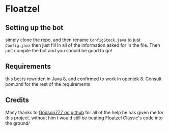 # Floatzel
## Setting up the bot
simply clone the repo, and then rename `ConfigStock.java` to just `Config.java` then just fill in all of the information asked for in the file. Then just compile the bot and you should be good to go!
## Requirements
this bot is rewritten in Java 8, and confirmed to work in openjdk 8.
Consult pom.xml for the rest of the requirements
## Credits
Many thanks to [Godson777 on github](https://github.com/Godson777) for all of the help he has given me for this project. without him I would still be beating Floatzel Classic's code into the ground/
